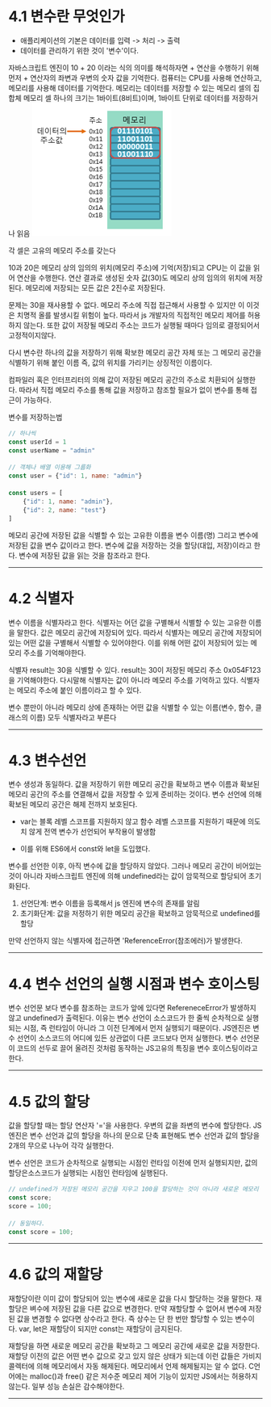 # 4.1 변수란 무엇인가
- 애플리케이션의 기본은 데이터를 입력 -> 처리 -> 출력
- 데이터를 관리하기 위한 것이 '변수'이다.

자바스크립트 엔진이 10 + 20 이라는 식의 의미를 해석하자면 + 연산을 수행하기 위해 먼저 + 연산자의 좌변과 우변의 숫자 값을 기억한다. 컴퓨터는 CPU를 사용해 연산하고, 메모리를 사용해 데이터를 기억한다.
메모리는 데이터를 저장할 수 있는 메모리 셀의 집합체
메모리 셀 하나의 크기는 1바이트(8비트)이며, 1바이트 단위로 데이터를 저장하거나 읽음
![메모리](../assets/img/04_1.png)

각 셀은 고유의 메모리 주소를 갖는다

10과 20은 메모리 상의 임의의 위치(메모리 주소)에 기억(저장)되고 CPU는 이 값을 읽어 연산을 수행한다. 연산 결과로 생성된 숫자 값(30)도 메모리 상의 임의의 위치에 저장된다. 메모리에 저장되는 모든 값은 2진수로 저장된다.

문제는 30을 재사용할 수 없다. 메모리 주소에 직접 접근해서 사용할 수 있지만 이 이것은 치명적 올를 발생시킬 위험이 높다. 따라서 js 개발자의 직접적인 메모리 제어를 허용하지 않는다. 또한 값이 저장될 메모리 주소는 코드가 실행될 때마다 임의로 결정되어서 고정적이지않다.

다시 변수란 하나의 값을 저장하기 위해 확보한 메모리 공간 자체 또는 그 메모리 공간을 식별하기 위해 붙인 이름 즉, 값의 위치를 가리키는 상징적인 이름이다.

컴파일러 혹은 인터프리터의 의해 값이 저장된 메모리 공간의 주소로 치환되어 실행한다. 따라서 직접 메모리 주소를 통해 값을 저장하고 참조할 필요가 없이 변수를 통해 접근이 가능하다.

변수를 저장하는법
```js
// 하나씩
const userId = 1
const userName = "admin"

// 객체나 배열 이용해 그룹화
const user = {"id": 1, name: "admin"}

const users = [
    {"id": 1, name: "admin"},
    {"id": 2, name: "test"}
]
```

메모리 공간에 저장된 값을 식별할 수 있는 고유한 이름을 변수 이름(명) 그리고 변수에 저장된 값을 변수 값이라고 한다.
변수에 값을 저장하는 것을 할당(대입, 저장)이라고 한다.
변수에 저장된 값을 읽는 것을 참조라고 한다.

--------------------------------------------------------

# 4.2 식별자
변수 이름을 식별자라고 한다.
식별자는 어던 값을 구별해서 식별할 수 있는 고유한 이름을 말한다.
값은 메모리 공간에 저장되어 있다. 따라서 식별자는 메모리 공간에 저장되어 있는 어떤 값을 구별해서 식별할 수 있어야한다. 이를 위해 어떤 값이 저장되어 있는 메모리 주소를 기억해야한다.

식별자 result는 30을 식별할 수 있다. result는 30이 저장된 메모리 주소 0x054F123을 기억해야한다.
다시말해 식별자는 값이 아니라 메모리 주소를 기억하고 있다. 식별자는 메모리 주소에 붙인 이름이라고 할 수 있다. 

변수 뿐만이 아니라 메모리 상에 존재하는 어떤 값을 식별할 수 있는 이름(변수, 함수, 클래스의 이름) 모두 식별자라고 부른다

--------------------------------------------------------

# 4.3 변수선언
변수 생성과 동일하다.
값을 저장하기 위한 메모리 공간을 확보하고 변수 이름과 확보된 메모리 공간의 주소를 연결해서 값을 저장할 수 있게 준비하는 것이다.
변수 선언에 의해 확보된  메모리 공간은 해제 전까지 보호된다.

- var는 블록 레벨 스코프를 지원하지 않고 함수 레벨 스코프를 지원하기 때문에 의도치 않게 전역 변수가 선언되어 부작용이 발생함

- 이를 위해 ES6에서 const와 let을 도입했다.


변수를 선언한 이후, 아직 변수에 값을 할당하지 않았다. 그러나 메모리 공간이 비어있는 것이 아니라 자바스크립트 엔진에 의해 undefined라는 값이 암묵적으로 할당되어 초기화된다.
1. 선언단계: 변수 이름을 등록해서 js 엔진에 변수의 존재를 알림
2. 초기화단계: 값을 저정하기 위한 메모리 공간을 확보하고 암묵적으로 undefined를 할당

만약 선언하지 않는 식별자에 접근하면 'ReferenceError(참조에러)가 발생한다.

--------------------------------------------------------

# 4.4 변수 선언의 실행 시점과 변수 호이스팅
변수 선언문 보다 변수를 참조하는 코드가 앞에 있다면 RefereneceError가 발생하지 않고 undefined가 출력된다.
이유는 변수 선언이 소스코드가 한 줄씩 순차적으로 실행되는 시점, 즉 런타임이 아니라 그 이전 단계에서 먼저 실행되기 때문이다.
JS엔진은 변수 선언이 소스코드의 어디에 있든 상관없이 다른 코드보다 먼저 실행한다. 
변수 선언문이 코드의 선두로 끌어 올려진 것처럼 동작하는 JS고유의 특징을 변수 호이스팅이라고 한다.

--------------------------------------------------------

# 4.5 값의 할당
값을 할당할 때는 할당 연산자 '='을 사용한다. 우변의 값을 좌변의 변수에 할당한다.
JS엔진은 변수 선언과 값의 할당을 하나의 문으로 단축 표현해도 변수 선언과 값의 할당을 2개의 무으로 나누어 각각 실행한다.

변수 선언은 코드가 순차적으로 실행되는 시점인 런타임 이전에 먼저 실행되지만, 값의 할당은소스코드가 실행되는 시점인 런타임에 실행된다.

```js
// undefined가 저장된 메모리 공간을 지우고 100을 할당하는 것이 아니라 새로운 메모리 공간을 확보하고 그 할당 값 100을 저장한다.
const score;
score = 100;

// 동일하다.
const score = 100;
```

--------------------------------------------------------

# 4.6 값의 재할당
재할당이란 이미 값이 할당되어 있는 변수에 새로운 값을 다시 할당하는 것을 말한다.
재할당은 벼수에 저장된 값을 다른 값으로 변경한다. 만약 재할당할 수 없어서 변수에 저장된 값을 변경할 수 없다면 상수라고 한다. 즉 상수는 단 한 번만 할당할 수 있는 변수이다.
var, let은 재할당이 되지만 const는 재할당이 금지된다.

재할당을 하면 새로운 메모리 공간을 확보하고 그 메모리 공간에 새로운 값을 저장한다. 재할당 이전의 값은 어떤 변수 값으로 갖고 있지 않은 상태가 되는데 이런 값들은 가비지 콜렉터에 의해 메모리에서 자동 해제된다. 메모리에서 언제 해제될지는 알 수 없다. C언어에는 malloc()과 free() 같은 저수준 메모리 제어 기능이 있지만 JS에서는 허용하지 않는다. 일부 성능 손실은 감수해야한다.

--------------------------------------------------------